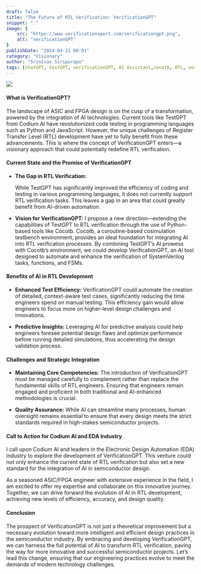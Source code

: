 ```yaml
---
draft: false
title: "The Future of RTL Verification: VerificationGPT"
snippet: "."
image: {
    src: "https://www.verificationxpert.com/verificationgpt.png",
    alt: "verificationGPT"
}
publishDate: "2024-04-21 00:01"
category: "Visionary"
author: "Srinivas Siripurapu"
tags: [chatGPT, testGPT, verificationGPT, AI Assistant,cocotb, RTL, verification, design, python]
---
```



![](https://www.verificationxpert.com/verificationgpt.png)


#### What is VerificationGPT?

The landscape of ASIC and FPGA design is on the cusp of a transformation, powered by the integration of AI technologies. Current tools like TestGPT from Codium AI have revolutionized code testing in programming languages such as Python and JavaScript. However, the unique challenges of Register Transfer Level (RTL) development have yet to fully benefit from these advancements. This is where the concept of VerificationGPT enters—a visionary approach that could potentially redefine RTL verification.

#### Current State and the Promise of VerificationGPT

- **The Gap in RTL Verification:** 
  
  While TestGPT has significantly improved the efficiency of coding and testing in various programming languages, it does not currently support RTL verification tasks. This leaves a gap in an area that could greatly benefit from AI-driven automation.

- **Vision for VerificationGPT:** 
  I propose a new direction—extending the capabilities of TestGPT to RTL verification through the use of Python-based tools like Cocotb. Cocotb, a coroutine-based cosimulation testbench environment, provides an ideal foundation for integrating AI into RTL verification processes. By combining TestGPT’s AI prowess with Cocotb’s environment, we could develop VerificationGPT, an AI tool designed to automate and enhance the verification of SystemVerilog tasks, functions, and FSMs.

#### Benefits of AI in RTL Development

- **Enhanced Test Efficiency:** 
  VerificationGPT could automate the creation of detailed, context-aware test cases, significantly reducing the time engineers spend on manual testing. This efficiency gain would allow engineers to focus more on higher-level design challenges and innovations.

- **Predictive Insights:** 
  Leveraging AI for predictive analysis could help engineers foresee potential design flaws and optimize performance before running detailed simulations, thus accelerating the design validation process.

#### Challenges and Strategic Integration

- **Maintaining Core Competencies:** 
  The introduction of VerificationGPT must be managed carefully to complement rather than replace the fundamental skills of RTL engineers. Ensuring that engineers remain engaged and proficient in both traditional and AI-enhanced methodologies is crucial.

- **Quality Assurance:** 
  While AI can streamline many processes, human oversight remains essential to ensure that every design meets the strict standards required in high-stakes semiconductor projects.

#### Call to Action for Codium AI and EDA Industry

I call upon Codium AI and leaders in the Electronic Design Automation (EDA) industry to explore the development of VerificationGPT. This venture could not only enhance the current state of RTL verification but also set a new standard for the integration of AI in semiconductor design.

As a seasoned ASIC/FPGA engineer with extensive experience in the field, I am excited to offer my expertise and collaborate on this innovative journey. Together, we can drive forward the evolution of AI in RTL development, achieving new levels of efficiency, accuracy, and design quality.

#### Conclusion

The prospect of VerificationGPT is not just a theoretical improvement but a necessary evolution toward more intelligent and efficient design practices in the semiconductor industry. By embracing and developing VerificationGPT, we can harness the full potential of AI to transform RTL verification, paving the way for more innovative and successful semiconductor projects. Let’s lead this change, ensuring that our engineering practices evolve to meet the demands of modern technology challenges.
